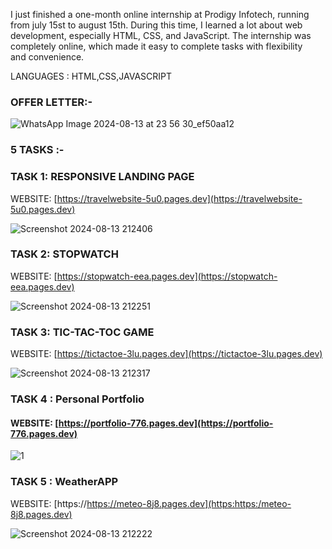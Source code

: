 I just finished a one-month online internship at Prodigy Infotech, running from july 15st to august 15th. During this time, I learned a lot about web development, especially HTML, CSS, and JavaScript. The internship was completely online, which made it easy to complete tasks with flexibility and convenience.


LANGUAGES : HTML,CSS,JAVASCRIPT

### OFFER LETTER:-

![WhatsApp Image 2024-08-13 at 23 56 30_ef50aa12](https://github.com/user-attachments/assets/a4503c83-3689-486a-9a77-5679f155de2c)

### 5 TASKS :-

### TASK 1: RESPONSIVE LANDING PAGE

WEBSITE: [https://travelwebsite-5u0.pages.dev](https://travelwebsite-5u0.pages.dev)

![Screenshot 2024-08-13 212406](https://github.com/user-attachments/assets/06515d9a-57f9-4a76-9665-5509ca3b3adc)


### TASK 2: STOPWATCH 

WEBSITE: [https://stopwatch-eea.pages.dev](https://stopwatch-eea.pages.dev)

![Screenshot 2024-08-13 212251](https://github.com/user-attachments/assets/9cbe0c3a-1059-4382-bca9-0b579e090dcd)

### TASK 3: TIC-TAC-TOC GAME

WEBSITE: [https://tictactoe-3lu.pages.dev](https://tictactoe-3lu.pages.dev)

![Screenshot 2024-08-13 212317](https://github.com/user-attachments/assets/832f014f-362c-43e9-88f5-933e925c0556)

### TASK 4  : Personal Portfolio

#### WEBSITE: [https://portfolio-776.pages.dev](https://portfolio-776.pages.dev)

![1](https://github.com/user-attachments/assets/b9066011-8429-4ca3-a994-7c5aa053c12e)

### TASK 5  : WeatherAPP

WEBSITE: [https://https://meteo-8j8.pages.dev](https:https:/meteo-8j8.pages.dev)

![Screenshot 2024-08-13 212222](https://github.com/user-attachments/assets/2ea51385-6fdf-46f1-a8f5-7f30b8c21b03)
